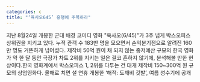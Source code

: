 ```yaml
---
categories: c
title: "‘육사오645’ 흥행에 주목하라"
---
```

지난 8월24일 개봉한 군대 배경 코미디 영화 "육사오(6/45)"가 3주 넘게 박스오피스 상위권을 지키고 있다. 누적 관객 수 183만 명을 모으면서 손익분기점으로 알려진 160만 명도 거뜬하게 넘어섰다. 제작비 50억 원이 채 되지 않는 중저예산 규모의 한국 영화가 약 한 달 동안 극장가 차트 2위를 지키는 일은 결코 흔하지 않기에, 분석해볼 만한 현상이다.한국 영화계에서 박스오피스 1, 2위를 다투는 건 대개 제작비 150~300억 원 규모의 상업영화다. 올해로 치면 설 연휴 개봉한 ‘해적: 도깨비 깃발’, 여름 성수기에 공개